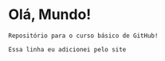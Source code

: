 # Olá, Mundo!
    Repositório para o curso básico de GitHub!

    Essa linha eu adicionei pelo site
    